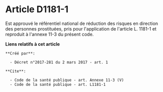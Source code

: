 # Article D1181-1

Est approuvé le référentiel national de réduction des risques en direction des personnes prostituées, pris pour l'application
de l'article L. 1181-1 et reproduit à l'annexe 11-3 du présent code.

**Liens relatifs à cet article**

	**Créé par**:

	  - Décret n°2017-281 du 2 mars 2017 - art. 1

	**Cite**:

	  - Code de la santé publique - art. Annexe 11-3 (V)
	  - Code de la santé publique - art. L1181-1

